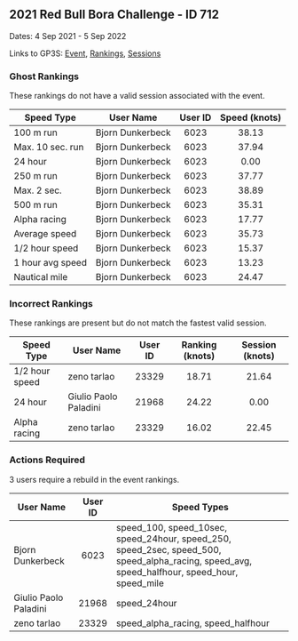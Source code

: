 ## 2021 Red Bull Bora Challenge - ID 712

Dates: 4 Sep 2021 - 5 Sep 2022

Links to GP3S: [Event](https://www.gps-speedsurfing.com/default.aspx?mnu=event&val=712), [Rankings](https://www.gps-speedsurfing.com/default.aspx?mnu=eventranking&val=712), [Sessions](https://www.gps-speedsurfing.com/default.aspx?mnu=eventsessions&val=712)

### Ghost Rankings

These rankings do not have a valid session associated with the event.

| Speed Type | User Name | User ID | Speed (knots) |
| ---------- | --------- | :-----: | :-----------: |
| 100 m run | Bjorn Dunkerbeck | 6023 | 38.13 |
| Max. 10 sec. run | Bjorn Dunkerbeck | 6023 | 37.94 |
| 24 hour | Bjorn Dunkerbeck | 6023 | 0.00 |
| 250 m run | Bjorn Dunkerbeck | 6023 | 37.77 |
| Max. 2 sec. | Bjorn Dunkerbeck | 6023 | 38.89 |
| 500 m run | Bjorn Dunkerbeck | 6023 | 35.31 |
| Alpha racing | Bjorn Dunkerbeck | 6023 | 17.77 |
| Average speed | Bjorn Dunkerbeck | 6023 | 35.73 |
| 1/2 hour speed | Bjorn Dunkerbeck | 6023 | 15.37 |
| 1 hour avg speed | Bjorn Dunkerbeck | 6023 | 13.23 |
| Nautical mile | Bjorn Dunkerbeck | 6023 | 24.47 |

### Incorrect Rankings

These rankings are present but do not match the fastest valid session.

| Speed Type | User Name | User ID | Ranking (knots) | Session (knots) |
| ---------- | --------- | :-----: | :-------------: | :-------------: |
| 1/2 hour speed | zeno tarlao | 23329 | 18.71 | 21.64 |
| 24 hour | Giulio Paolo Paladini | 21968 | 24.22 | 0.00 |
| Alpha racing | zeno tarlao | 23329 | 16.02 | 22.45 |

### Actions Required

3 users require a rebuild in the event rankings.

| User Name | User ID | Speed Types |
| --------- | :-----: | ----------- |
| Bjorn Dunkerbeck | 6023 | speed_100, speed_10sec, speed_24hour, speed_250, speed_2sec, speed_500, speed_alpha_racing, speed_avg, speed_halfhour, speed_hour, speed_mile |
| Giulio Paolo Paladini | 21968 | speed_24hour |
| zeno tarlao | 23329 | speed_alpha_racing, speed_halfhour |

